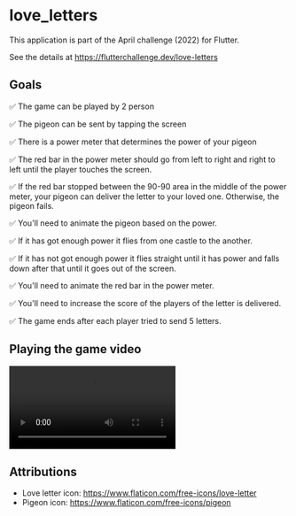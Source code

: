 # love_letters

This application is part of the April challenge (2022) for Flutter.

See the details at https://flutterchallenge.dev/love-letters

## Goals

✅ The game can be played by 2 person

✅ The pigeon can be sent by tapping the screen

✅ There is a power meter that determines the power of your pigeon

✅ The red bar in the power meter should go from left to right and right to left until the player touches the screen.

✅ If the red bar stopped between the 90-90 area in the middle of the power meter, your pigeon can deliver the letter to your loved one. Otherwise, the pigeon fails.

✅ You'll need to animate the pigeon based on the power.

✅ If it has got enough power it flies from one castle to the another.

✅ If it has not got enough power it flies straight until it has power and falls down after that until it goes out of the screen.

✅ You'll need to animate the red bar in the power meter.

✅ You'll need to increase the score of the players of the letter is delivered.

✅ The game ends after each player tried to send 5 letters.

## Playing the game video

![Video](https://github.com/deam91/love_letters/blob/main/assets/playing-1.mp4?raw=true)

## Attributions

- Love letter icon: https://www.flaticon.com/free-icons/love-letter
- Pigeon icon: https://www.flaticon.com/free-icons/pigeon
